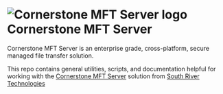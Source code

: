 # <img src="https://southrivertech.com/software/nextgen/cornerstone/cornerstone48.png" alt="Cornerstone MFT Server logo"> Cornerstone MFT Server</img>

Cornerstone MFT Server is an enterprise grade, cross-platform, secure managed file transfer solution.

This repo contains general utilities, scripts, and documentation helpful for working with the [Cornerstone MFT Server](https://www.cornerstonemft.com) solution from [South River Technologies](https://www.southrivertech.com)


